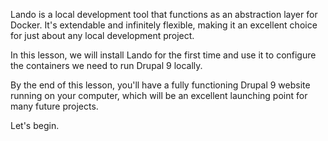 Lando is a local development tool that functions as an abstraction layer for Docker. It's extendable and infinitely flexible, making it an excellent choice for just about any local development project.

In this lesson, we will install Lando for the first time and use it to configure the containers we need to run Drupal 9 locally.

By the end of this lesson, you'll have a fully functioning Drupal 9 website running on your computer, which will be an excellent launching point for many future projects.

Let's begin.